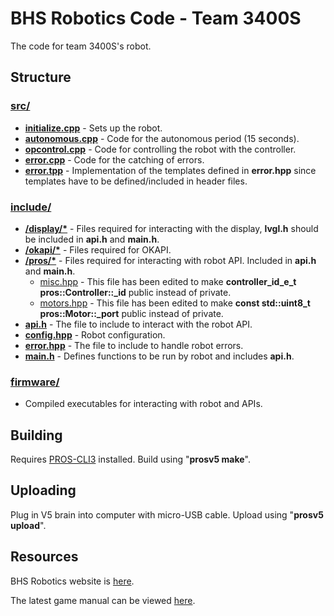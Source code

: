 # BHS Robotics Code - Team 3400S

The code for team 3400S's robot.

## Structure

### [src/](src/)

* [**initialize.cpp**](src/initialize.cpp) - Sets up the robot.
* [**autonomous.cpp**](src/autonomous.cpp) - Code for the autonomous period (15 seconds).
* [**opcontrol.cpp**](src/opcontrol.cpp) - Code for controlling the robot with the controller.
* [**error.cpp**](src/error.cpp) - Code for the catching of errors.
* [**error.tpp**](src/error.tpp) - Implementation of the templates defined in **error.hpp** since templates have to be defined/included in header files.

### [include/](include/)

* [**/display/\***](include/display/) - Files required for interacting with the display, **lvgl.h** should be included in **api.h** and **main.h**.
* [**/okapi/\***](include/okapi) - Files required for OKAPI.
* [**/pros/\***](include/pros) - Files required for interacting with robot API. Included in **api.h** and **main.h**.
  * [misc.hpp](include/pros/misc.hpp) - This file has been edited to make **controller_id_e_t pros::Controller::_id** public instead of private.
  * [motors.hpp](include/pros/motors.hpp) - This file has been edited to make **const std::uint8_t pros::Motor::_port** public instead of private.
* [**api.h**](include/api.h) - The file to include to interact with the robot API.
* [**config.hpp**](include/config.hpp) - Robot configuration.
* [**error.hpp**](include/error.hpp) - The file to include to handle robot errors.
* [**main.h**](include/main.h) - Defines functions to be run by robot and includes **api.h**.

### [firmware/](firmware/)

* Compiled executables for interacting with robot and APIs.

## Building

Requires [PROS-CLI3](https://github.com/purduesigbots/pros-cli3/releases/latest) installed. Build using "**prosv5 make**".

## Uploading

Plug in V5 brain into computer with micro-USB cable. Upload using "**prosv5 upload**".

## Resources

BHS Robotics website is [here](https://sites.google.com/bentonvillek12.org/bentonville-robotics/home).

The latest game manual can be viewed [here](https://content.vexrobotics.com/docs/vrc-turning-point/VRC-TurningPoint-GameManual-20180817.pdf).